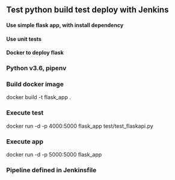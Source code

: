 ## Test python build test deploy with Jenkins

#### Use simple flask app, with install dependency

#### Use unit tests

#### Docker to deploy flask

### Python v3.6, pipenv

### Build docker image
docker build -t flask_app .

### Execute test
docker run -d -p 4000:5000 flask_app test/test_flaskapi.py

### Execute app
docker run -d -p 5000:5000 flask_app 

### Pipeline defined in Jenkinsfile
